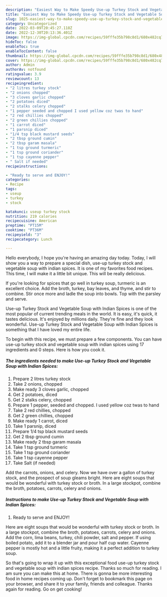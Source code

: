 ```yaml
---
description: "Easiest Way to Make Speedy Use-up Turkey Stock and Vegetable Soup with Indian Spices"
title: "Easiest Way to Make Speedy Use-up Turkey Stock and Vegetable Soup with Indian Spices"
slug: 1025-easiest-way-to-make-speedy-use-up-turkey-stock-and-vegetable-soup-with-indian-spices
category: Uncategorized
date: 2022-03-09T20:45:27.118Z
date: 2022-12-30T20:13:36.401Z
image: https://img-global.cpcdn.com/recipes/59fffe35b798c8d1/680x482cq70/use-up-turkey-stock-and-vegetable-soup-with-indian-spices-recipe-main-photo.jpg
hideToc: false
enableToc: true
enableTocContent: false
thumbnail: https://img-global.cpcdn.com/recipes/59fffe35b798c8d1/680x482cq70/use-up-turkey-stock-and-vegetable-soup-with-indian-spices-recipe-main-photo.jpg
cover: https://img-global.cpcdn.com/recipes/59fffe35b798c8d1/680x482cq70/use-up-turkey-stock-and-vegetable-soup-with-indian-spices-recipe-main-photo.jpg
author: Admin
authorAv: notfound
ratingvalue: 3.9
reviewcount: 13
recipeingredient:
- "2 litres turkey stock"
- "2 onions chopped"
- "3 cloves garlic chopped"
- "2 potatoes diced"
- "2 stalks celery chopped"
- "1 pepper seeded and chopped I used yellow coz twas to hand"
- "2 red chillies chopped"
- "2 green chillies chopped"
- "1 carrot diced"
- "1 parsnip diced"
- "1/4 tsp black mustard seeds"
- "2 tbsp ground cumin"
- "2 tbsp garam masala"
- "1 tsp ground turmeric"
- "1 tsp ground coriander"
- "1 tsp cayenne pepper"
- " Salt if needed"
recipeinstructions:

- "Ready to serve and ENJOY!"
categories:
- Recipe
tags:
- useup
- turkey
- stock

katakunci: useup turkey stock 
nutrition: 219 calories
recipecuisine: American
preptime: "PT15M"
cooktime: "PT36M"
recipeyield: "3"
recipecategory: Lunch

---
```



Hello everybody, I hope you're having an amazing day today. Today, I will show you a way to prepare a special dish, use-up turkey stock and vegetable soup with indian spices. It is one of my favorites food recipes. This time, I will make it a little bit unique. This will be really delicious.

If you&#39;re looking for spices that go well in turkey soup, turmeric is an excellent choice. Add the broth, turkey, bay leaves, and thyme, and stir to combine. Stir once more and ladle the soup into bowls. Top with the parsley and serve.

Use-up Turkey Stock and Vegetable Soup with Indian Spices is one of the most popular of current trending meals in the world. It is easy, it's quick, it tastes delicious. It's enjoyed by millions daily. They're fine and they look wonderful. Use-up Turkey Stock and Vegetable Soup with Indian Spices is something that I have loved my entire life.


To begin with this recipe, we must prepare a few components. You can have use-up turkey stock and vegetable soup with indian spices using 17 ingredients and 0 steps. Here is how you cook it.

<!--inarticleads1-->

##### The ingredients needed to make Use-up Turkey Stock and Vegetable Soup with Indian Spices:

1. Prepare 2 litres turkey stock
1. Take 2 onions, chopped
1. Make ready 3 cloves garlic, chopped
1. Get 2 potatoes, diced
1. Get 2 stalks celery, chopped
1. Prepare 1 pepper, seeded and chopped. I used yellow coz twas to hand
1. Take 2 red chillies, chopped
1. Get 2 green chillies, chopped
1. Make ready 1 carrot, diced
1. Take 1 parsnip, diced
1. Prepare 1/4 tsp black mustard seeds
1. Get 2 tbsp ground cumin
1. Make ready 2 tbsp garam masala
1. Take 1 tsp ground turmeric
1. Take 1 tsp ground coriander
1. Take 1 tsp cayenne pepper
1. Take  Salt (if needed)


Add the carrots, onions, and celery. Now we have over a gallon of turkey stock, and the prospect of soup gleams bright. Here are eight soups that would be wonderful with turkey stock or broth. In a large stockpot, combine the broth, potatoes, carrots, celery and onions. 

<!--inarticleads2-->

##### Instructions to make Use-up Turkey Stock and Vegetable Soup with Indian Spices:


1. Ready to serve and ENJOY!

Here are eight soups that would be wonderful with turkey stock or broth. In a large stockpot, combine the broth, potatoes, carrots, celery and onions. Add the corn, lima beans, turkey, chili powder, salt and pepper. If using boiled potato, add it to a blender jar and pour half cup water. Cayenne pepper is mostly hot and a little fruity, making it a perfect addition to turkey soup. 

So that's going to wrap it up with this exceptional food use-up turkey stock and vegetable soup with indian spices recipe. Thanks so much for reading. I am sure you can make this at home. There is gonna be more interesting food in home recipes coming up. Don't forget to bookmark this page on your browser, and share it to your family, friends and colleague. Thanks again for reading. Go on get cooking!
